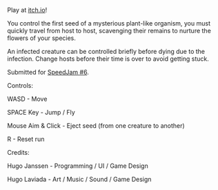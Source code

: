 Play at [itch.io](https://hugolvna.itch.io/florlorn)!

You control the first seed of a mysterious plant-like organism, you must quickly travel from host to host, scavenging their remains to nurture the flowers of your species.

An infected creature can be controlled briefly before dying due to the infection. Change hosts before their time is over to avoid getting stuck.

Submitted for [SpeedJam #6](https://itch.io/jam/speedjam7/rate/3008122).

Controls:

WASD - Move

SPACE Key - Jump / Fly

Mouse Aim & Click - Eject seed (from one creature to another)

R - Reset run

Credits:

Hugo Janssen - Programming / UI / Game Design

Hugo Laviada - Art / Music / Sound / Game Design
